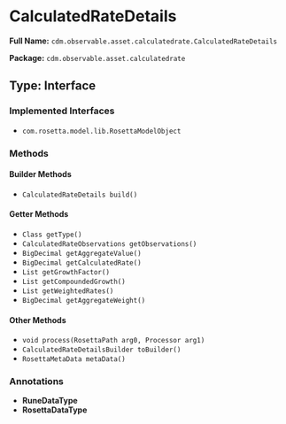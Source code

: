 # CalculatedRateDetails

**Full Name:** `cdm.observable.asset.calculatedrate.CalculatedRateDetails`

**Package:** `cdm.observable.asset.calculatedrate`

## Type: Interface

### Implemented Interfaces

- `com.rosetta.model.lib.RosettaModelObject`

### Methods

#### Builder Methods

- `CalculatedRateDetails build()`

#### Getter Methods

- `Class getType()`
- `CalculatedRateObservations getObservations()`
- `BigDecimal getAggregateValue()`
- `BigDecimal getCalculatedRate()`
- `List getGrowthFactor()`
- `List getCompoundedGrowth()`
- `List getWeightedRates()`
- `BigDecimal getAggregateWeight()`

#### Other Methods

- `void process(RosettaPath arg0, Processor arg1)`
- `CalculatedRateDetailsBuilder toBuilder()`
- `RosettaMetaData metaData()`

### Annotations

- **RuneDataType**
- **RosettaDataType**

